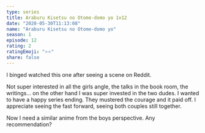 ```yaml
---
type: series
title: Araburu Kisetsu no Otome-domo yo 1x12
date: "2020-05-30T11:13:08"
name: "Araburu Kisetsu no Otome-domo yo"
season: 1
episode: 12
rating: 2
ratingEmoji: "⭐️⭐️"
share: false
---
```


I binged watched this one after seeing a scene on Reddit.

Not super interested in all the girls angle, the talks in the book room, the writings... on the other hand I was super invested in the two dudes. I wanted to have a happy series ending. They mustered the courage and it paid off. I appreciate seeing the fast forward, seeing both couples still together.

Now I need a similar anime from the boys perspective. Any recommendation?
